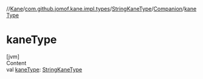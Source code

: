 //[Kane](../../../index.md)/[com.github.jomof.kane.impl.types](../../index.md)/[StringKaneType](../index.md)/[Companion](index.md)/[kaneType](kane-type.md)



# kaneType  
[jvm]  
Content  
val [kaneType](kane-type.md): [StringKaneType](../index.md)  



